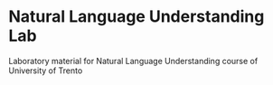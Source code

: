 # Natural Language Understanding Lab

Laboratory material for Natural Language Understanding course of University of Trento
